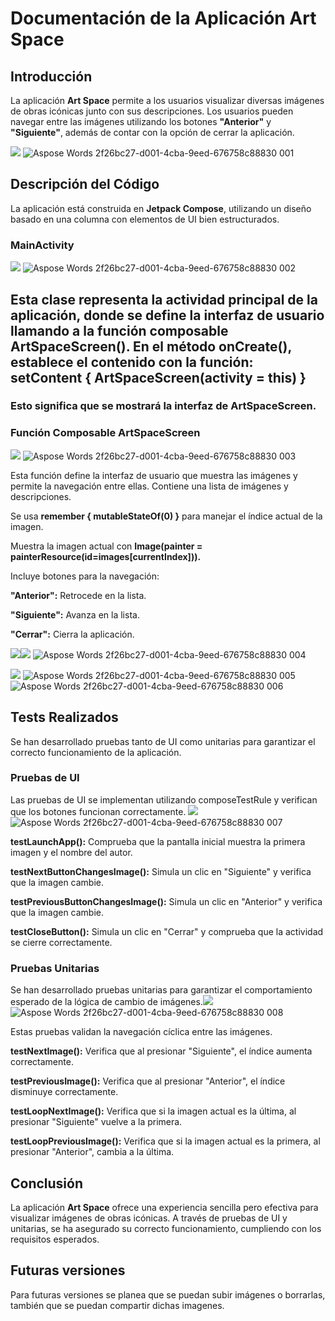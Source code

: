 # <a name="_wqoikhl3tzzb"></a>**Documentación de la Aplicación Art Space**
## <a name="_s51mhwheua4g"></a>**Introducción**
La aplicación **Art Space** permite a los usuarios visualizar diversas imágenes de obras icónicas junto con sus descripciones. Los usuarios pueden navegar entre las imágenes utilizando los botones **"Anterior"** y **"Siguiente"**, además de contar con la opción de cerrar la aplicación.

![](Aspose.Words.61da1fca-b7e1-48e1-9f57-d8e9ddc2a9e6.001.png)
![Aspose Words 2f26bc27-d001-4cba-9eed-676758c88830 001](https://github.com/user-attachments/assets/264608f2-70e8-43dc-8f9d-d3c2b7bf5db2)

##
## <a name="_tonff1l2kzn6"></a><a name="_brqn4997o259"></a><a name="_cmbgxle4t4n"></a>**Descripción del Código**
La aplicación está construida en **Jetpack Compose**, utilizando un diseño basado en una columna con elementos de UI bien estructurados.
### <a name="_cztvmn4aqgq2"></a>**MainActivity**
![](Aspose.Words.61da1fca-b7e1-48e1-9f57-d8e9ddc2a9e6.002.png)
![Aspose Words 2f26bc27-d001-4cba-9eed-676758c88830 002](https://github.com/user-attachments/assets/c504d1ac-df1e-4530-a33c-7622c801d5dd)

Esta clase representa la actividad principal de la aplicación, donde se define la interfaz de usuario llamando a la función composable **ArtSpaceScreen()**.
<a name="_2z35ydx8ura5"></a>En el método **onCreate()**, establece el contenido con la función:
**setContent { ArtSpaceScreen(activity = this) }**
-----------------------------------------------------------------------------------------------
### <a name="_qyvq2lalunay"></a>Esto significa que se mostrará la interfaz de **ArtSpaceScreen.**
###
###
###
###
###
###
###
###
###
###
### <a name="_9qxov7wynud3"></a><a name="_il6hm9aq4wg7"></a><a name="_4vyjckugwoqd"></a><a name="_ugk1bw2cy45q"></a><a name="_rqib2qmb9rrc"></a><a name="_48d90maj8kk5"></a><a name="_60smox6lxxv7"></a><a name="_9u5lul25hngd"></a><a name="_4614ug21r8ta"></a><a name="_y6w43jhabwc3"></a><a name="_fqyg14f138qf"></a>**Función Composable ArtSpaceScreen**
![](Aspose.Words.61da1fca-b7e1-48e1-9f57-d8e9ddc2a9e6.003.png)
![Aspose Words 2f26bc27-d001-4cba-9eed-676758c88830 003](https://github.com/user-attachments/assets/e748bc91-3324-4a0c-b90c-0d4c50b666fe)

Esta función define la interfaz de usuario que muestra las imágenes y permite la navegación entre ellas. Contiene una lista de imágenes y descripciones.

Se usa **remember { mutableStateOf(0) }** para manejar el índice actual de la imagen.

Muestra la imagen actual con **Image(painter = painterResource(id=images[currentIndex])).**

Incluye botones para la navegación:

**"Anterior":** Retrocede en la lista.

**"Siguiente":** Avanza en la lista.

**"Cerrar":** Cierra la aplicación.


![](Aspose.Words.61da1fca-b7e1-48e1-9f57-d8e9ddc2a9e6.004.png)![](Aspose.Words.61da1fca-b7e1-48e1-9f57-d8e9ddc2a9e6.005.png)
![Aspose Words 2f26bc27-d001-4cba-9eed-676758c88830 004](https://github.com/user-attachments/assets/c646d77a-7b0c-455d-be6c-81d356c57afb)

![](Aspose.Words.61da1fca-b7e1-48e1-9f57-d8e9ddc2a9e6.006.png)
![Aspose Words 2f26bc27-d001-4cba-9eed-676758c88830 005](https://github.com/user-attachments/assets/b383b2f0-0c85-4bfd-9576-3e1140658e3e)
![Aspose Words 2f26bc27-d001-4cba-9eed-676758c88830 006](https://github.com/user-attachments/assets/753d12f9-fd17-4b9c-92a4-c3c1ad3655a3)

## <a name="_n492o0ora1yx"></a>
## <a name="_y9gs4x5eyiiw"></a>**Tests Realizados**
Se han desarrollado pruebas tanto de UI como unitarias para garantizar el correcto funcionamiento de la aplicación.
### <a name="_ixy5z7c8h8ua"></a>**Pruebas de UI**
Las pruebas de UI se implementan utilizando composeTestRule y verifican que los botones funcionan correctamente.
![](Aspose.Words.61da1fca-b7e1-48e1-9f57-d8e9ddc2a9e6.007.png)
![Aspose Words 2f26bc27-d001-4cba-9eed-676758c88830 007](https://github.com/user-attachments/assets/004819b4-cafb-40ce-9099-2db82a9c51f9)

<a name="_363bud9n4hng"></a>**testLaunchApp():** Comprueba que la pantalla inicial muestra la primera imagen y el nombre del autor.

**testNextButtonChangesImage():** Simula un clic en "Siguiente" y verifica que la imagen cambie.

**testPreviousButtonChangesImage():** Simula un clic en "Anterior" y verifica que la imagen cambie.

**testCloseButton():** Simula un clic en "Cerrar" y comprueba que la actividad se cierre correctamente.

###
###
###
###
###
###
###
###
###
###
###
###
###
###
###
###
### <a name="_4v85r56266xn"></a><a name="_2r6dtwzf25da"></a><a name="_5q1v1686k2z6"></a><a name="_a0j3k4ggwkgo"></a><a name="_2o5kfmh0hopn"></a><a name="_dvlspenqbc1u"></a><a name="_ybcdrbk6uhuf"></a><a name="_jn30c4kdnatf"></a><a name="_cf16mxy0jk04"></a><a name="_pizgygzhb6ez"></a><a name="_ts6rymrdwmig"></a><a name="_6olkfw3j78ib"></a><a name="_26extl1byqvw"></a><a name="_5hnnwe1h1u3x"></a><a name="_60ksk92zyo4o"></a><a name="_cvm1ryaeh683"></a><a name="_s068oz625wzz"></a>**Pruebas Unitarias**
Se han desarrollado pruebas unitarias para garantizar el comportamiento esperado de la lógica de cambio de imágenes.![](Aspose.Words.61da1fca-b7e1-48e1-9f57-d8e9ddc2a9e6.008.png)
![Aspose Words 2f26bc27-d001-4cba-9eed-676758c88830 008](https://github.com/user-attachments/assets/cb48447a-76fa-44f2-9b3a-399365640e1c)



Estas pruebas validan la navegación cíclica entre las imágenes.

**testNextImage():** Verifica que al presionar "Siguiente", el índice aumenta correctamente.

**testPreviousImage():** Verifica que al presionar "Anterior", el índice disminuye correctamente.

**testLoopNextImage():** Verifica que si la imagen actual es la última, al presionar "Siguiente" vuelve a la primera.

**testLoopPreviousImage():** Verifica que si la imagen actual es la primera, al presionar "Anterior", cambia a la última.

## <a name="_zbg612t5l71t"></a>**Conclusión**
La aplicación **Art Space** ofrece una experiencia sencilla pero efectiva para visualizar imágenes de obras icónicas. A través de pruebas de UI y unitarias, se ha asegurado su correcto funcionamiento, cumpliendo con los requisitos esperados.

## <a name="_3obnjdydgyp6"></a>**Futuras versiones**

Para futuras versiones se planea que se puedan subir imágenes o borrarlas, también que se puedan compartir dichas imagenes.
